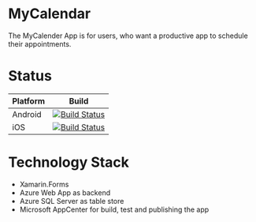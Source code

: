 # MyCalendar
The MyCalender App is for users, who want a productive app to schedule their appointments.

# Status

| Platform  | Build |
| ------------- | ------------- |
| Android  | [![Build Status](https://dev.azure.com/michael-gintenreiter/MyCalendar/_apis/build/status/MyCalendar%20CI?branchName=master&jobName=Android)](https://dev.azure.com/michael-gintenreiter/MyCalendar/_build/latest?definitionId=9&branchName=master) |
| iOS  | [![Build Status](https://dev.azure.com/michael-gintenreiter/MyCalendar/_apis/build/status/MyCalendar%20CI?branchName=master&jobName=iOS)](https://dev.azure.com/michael-gintenreiter/MyCalendar/_build/latest?definitionId=8&branchName=master)  |

# Technology Stack
- Xamarin.Forms
- Azure Web App as backend
- Azure SQL Server as table store
- Microsoft AppCenter for build, test and publishing the app
